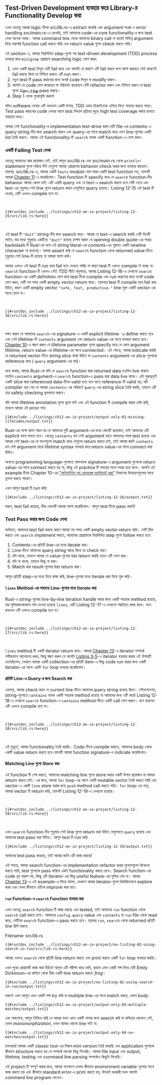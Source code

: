 ## Test-Driven Development ব্যবহার করে Library-র Functionality Develop করা

এখন যেহেতু আমরা logic-টিকে _src/lib.rs_-এ extract করেছি এবং argument সংগ্রহ ও error handling _src/main.rs_-এ রেখেছি, তাই আমাদের code-এর core functionality-র জন্য test লেখা অনেক সহজ। আমরা command line থেকে আমাদের binary call না করেই বিভিন্ন argument দিয়ে সরাসরি function call করতে পারি এবং return value গুলো check করতে পারি।

এই section-এ, আমরা নিম্নলিখিত step-গুলো সহ test-driven development (TDD) process ব্যবহার করে `minigrep` প্রোগ্রামে searching logic যোগ করব:

1.  এমন একটি test লিখুন যেটি fail করে এবং আপনি যে কারণে এটি fail করবে বলে আশা করছেন সেই কারণেই fail করছে কিনা তা নিশ্চিত করতে এটি run করুন।
2.  নতুন test-টি pass করানোর জন্য যথেষ্ট code লিখুন বা modify করুন।
3.  আপনি যে code যোগ করেছেন বা পরিবর্তন করেছেন সেটি refactor করুন এবং নিশ্চিত করুন যে test গুলো தொடர்ந்து pass করছে।
4.  Step 1 থেকে পুনরাবৃত্তি করুন!

যদিও software লেখার এটি অন্যতম একটি উপায়, TDD কোড ডিজাইনকে এগিয়ে নিতে সাহায্য করতে পারে। Test pass করানোর code লেখার আগে test লিখলে প্রক্রিয়া জুড়ে high test coverage বজায় রাখতে সহায়তা করে।

আমরা সেই functionality-র implementation test-drive করব যেটি file-এর contents-এ query string-টির জন্য search করবে এবং query-এর সাথে match করে এমন line-গুলোর একটি list তৈরি করবে। আমরা এই functionality-টি `search` নামক একটি function-এ যোগ করব।

### একটি Failing Test লেখা

যেহেতু আমাদের আর প্রয়োজন নেই, তাই আসুন _src/lib.rs_ এবং _src/main.rs_ থেকে `println!` statement গুলো সরিয়ে দিই যেগুলো আমরা প্রোগ্রামের behavior check করার জন্য ব্যবহার করতাম। তারপর, _src/lib.rs_-এ, আমরা একটি `tests` module যোগ করব একটি test function সহ, যেমনটি আমরা [Chapter 11][ch11-anatomy]-এ করেছিলাম। Test function টি specify করে যে `search` function-টির behavior আমরা কেমন চাই: এটি একটি query এবং যে text-এ search করতে হবে সেটি নেবে এবং text-এর শুধুমাত্র সেই line গুলো return করবে যেগুলিতে query রয়েছে। Listing 12-15 এই test টি দেখায়, যেটি এখনও compile হবে না।

<Listing number="12-15" file-name="src/lib.rs" caption="`search` ফাংশনের জন্য একটি failing test তৈরি করা যা আমরা চাই">

```rust,ignore,does_not_compile
{{#rustdoc_include ../listings/ch12-an-io-project/listing-12-15/src/lib.rs:here}}
```

</Listing>

এই test টি `"duct"` string-টির জন্য search করে। আমরা যে text-এ search করছি সেটি তিনটি লাইন, যার মধ্যে শুধুমাত্র একটিতে `"duct"` রয়েছে (লক্ষ্য করুন যে opening double quote-এর পরের backslash টি Rust-কে বলে এই string literal-এর contents-এর শুরুতে একটি newline character না রাখতে)। আমরা assert করি যে `search` function থেকে returned value-টিতে শুধুমাত্র সেই line-টি রয়েছে যা আমরা আশা করি।

আমরা এখনও এই test টি run করে fail হতে দেখতে পাচ্ছি না কারণ test টি এখনও compile-ই হচ্ছে না: `search` function-টি এখনও নেই! TDD নীতি অনুসারে, আমরা Listing 12-16-এ দেখানো `search` function-এর একটি definition যোগ করে test টিকে compile এবং run করানোর জন্য যথেষ্ট code যোগ করব, যেটি সব সময় একটি empty vector return করে। তারপরে test টি compile হয়ে fail করা উচিত, কারণ একটি empty vector `"safe, fast, productive."` line-যুক্ত একটি vector-এর সাথে মেলে না।

<Listing number="12-16" file-name="src/lib.rs" caption="`search` ফাংশনের যথেষ্ট সংজ্ঞা দেওয়া যাতে আমাদের test compile হয়">

```rust,noplayground
{{#rustdoc_include ../listings/ch12-an-io-project/listing-12-16/src/lib.rs:here}}
```

</Listing>

লক্ষ্য করুন যে আমাদের `search`-এর signature-এ একটি explicit lifetime `'a` define করতে হবে এবং সেই lifetime-টি `contents` argument এবং return value-এর সাথে ব্যবহার করতে হবে। [Chapter 10][ch10-lifetimes]-এ স্মরণ করুন যে lifetime parameter গুলো specify করে যে কোন argument lifetime, return value-এর lifetime-এর সাথে connected। এই ক্ষেত্রে, আমরা indicate করছি যে returned vector-টিতে string slice থাকা উচিত যা `contents` argument-এর slice-গুলোকে reference করে ( `query` argument-এর নয়)।

অন্য কথায়, আমরা Rust-কে বলি যে `search` function দ্বারা returned data ততদিন live থাকবে যতদিন `contents` argument-এ `search` function-এ pass করা data live থাকে। এটা গুরুত্বপূর্ণ! একটি slice দ্বারা referenced data-টিকে valid হতে হবে যাতে reference-টি valid হয়; যদি compiler ধরে নেয় যে আমরা `contents`-এর পরিবর্তে `query`-এর string slice তৈরি করছি, তাহলে এটি তার safety checking ভুলভাবে করবে।

যদি আমরা lifetime annotation গুলো ভুলে যাই এবং এই function টি compile করার চেষ্টা করি, তাহলে আমরা এই error পাব:

```console
{{#include ../listings/ch12-an-io-project/output-only-02-missing-lifetimes/output.txt}}
```

Rust-এর পক্ষে জানা সম্ভব নয় যে আমাদের দুটি argument-এর মধ্যে কোনটি প্রয়োজন, তাই আমাদের এটি explicit ভাবে বলতে হবে। যেহেতু `contents` হল সেই argument যাতে আমাদের সমস্ত text রয়েছে এবং আমরা সেই text-এর যে অংশগুলো match করে সেগুলো return করতে চাই, তাই আমরা জানি `contents` হল সেই argument যাকে lifetime syntax ব্যবহার করে return value-এর সাথে connect করা উচিত।

অন্যান্য programming language-গুলোতে আপনাকে signature-এ argument গুলোকে return value-এর সাথে connect করতে হয় না, কিন্তু এই practice টি সময়ের সাথে সহজ হয়ে যাবে। আপনি এই example টিকে Chapter 10-এর ["লাইফটাইম সহ রেফারেন্স ভ্যালিডেট করা"][validating-references-with-lifetimes] বিভাগের উদাহরণগুলোর সাথে তুলনা করতে পারেন।

এখন আসুন test টি run করি:

```console
{{#include ../listings/ch12-an-io-project/listing-12-16/output.txt}}
```

দারুণ, test fail করেছে, ঠিক যেমনটি আমরা আশা করেছিলাম। আসুন test টিকে pass করাই!

### Test Pass করার জন্য Code লেখা

বর্তমানে, আমাদের test fail করছে কারণ আমরা সব সময় একটি empty vector return করি। সেটি ঠিক করতে এবং `search` implement করতে, আমাদের প্রোগ্রামকে নিম্নলিখিত step গুলো follow করতে হবে:

1.  Contents-এর প্রতিটি line-এর মধ্যে iterate করা।
2.  Line-টিতে আমাদের query string আছে কিনা তা check করা।
3.  যদি থাকে, তাহলে আমরা যে value-গুলোর list return করছি তাতে এটি যোগ করা।
4.  যদি না থাকে, তাহলে কিছু না করা।
5.  Match করা result-গুলোর list return করা।

আসুন প্রতিটি step-এর মধ্যে দিয়ে কাজ করি, line-গুলোর মধ্যে iterate করা দিয়ে শুরু করি।

#### `lines` Method-এর সাহায্যে Line-গুলোর মধ্যে Iterate করা

Rust-এ string-গুলোর line-by-line iteration handle করার জন্য একটি সহায়ক method রয়েছে, যার সুবিধাজনকভাবে নাম দেওয়া হয়েছে `lines`, যেটি Listing 12-17-এ দেখানো পদ্ধতিতে কাজ করে। মনে রাখবেন এটি এখনও compile হবে না।

<Listing number="12-17" file-name="src/lib.rs" caption="`contents`-এর প্রতিটি লাইনের মধ্যে Iterate করা">

```rust,ignore,does_not_compile
{{#rustdoc_include ../listings/ch12-an-io-project/listing-12-17/src/lib.rs:here}}
```

</Listing>

`lines` method টি একটি iterator return করে। আমরা [Chapter 13][ch13-iterators]-এ iterator সম্পর্কে গভীরভাবে আলোচনা করব, কিন্তু স্মরণ করুন যে আপনি [Listing 3-5][ch3-iter]-এ iterator ব্যবহার করার এই উপায়টি দেখেছিলেন, যেখানে আমরা একটি collection-এর প্রতিটি item-এ কিছু code run করার জন্য একটি iterator-এর সাথে একটি `for` loop ব্যবহার করেছিলাম।

#### প্রতিটি Line-এ Query-র জন্য Search করা

এরপরে, আমরা check করব যে current line-টিতে আমাদের query string রয়েছে কিনা। সৌভাগ্যবশত, string-গুলোতে `contains` নামক একটি সহায়ক method রয়েছে যা আমাদের জন্য এটি করে! Listing 12-18-এ দেখানো `search` function-এ `contains` method-টিতে একটি call যোগ করুন। মনে রাখবেন এটি এখনও compile হবে না।

<Listing number="12-18" file-name="src/lib.rs" caption="`query`-তে থাকা string টি line-টিতে আছে কিনা তা দেখার জন্য functionality যোগ করা">

```rust,ignore,does_not_compile
{{#rustdoc_include ../listings/ch12-an-io-project/listing-12-18/src/lib.rs:here}}
```

</Listing>

এই মুহূর্তে, আমরা functionality তৈরি করছি। Code-টিকে compile করাতে, আমাদের body থেকে একটি value return করতে হবে যেমনটি আমরা function signature-এ indicate করেছিলাম।

#### Matching Line গুলো Store করা

এই function টি শেষ করতে, আমাদের matching line গুলো store করার একটি উপায় প্রয়োজন যা আমরা return করতে চাই। এর জন্য, আমরা `for` loop-এর আগে একটি mutable vector তৈরি করতে পারি এবং vector-এ একটি `line` store করার জন্য `push` method call করতে পারি। `for` loop-এর পরে, আমরা vector টি return করি, যেমনটি Listing 12-19-এ দেখানো হয়েছে।

<Listing number="12-19" file-name="src/lib.rs" caption="যে line গুলো match করে সেগুলো store করা যাতে আমরা সেগুলো return করতে পারি">

```rust,ignore
{{#rustdoc_include ../listings/ch12-an-io-project/listing-12-19/src/lib.rs:here}}
```

</Listing>

এখন `search` function-টির শুধুমাত্র সেই line গুলো return করা উচিত যেগুলোতে `query` রয়েছে এবং আমাদের test pass করা উচিত। আসুন test টি run করি:

```console
{{#include ../listings/ch12-an-io-project/listing-12-19/output.txt}}
```

আমাদের test pass করেছে, তাই আমরা জানি এটি কাজ করছে!

এই সময়ে, আমরা search function-এর implementation refactor করার সুযোগগুলো বিবেচনা করতে পারি, test গুলোকে pass করিয়ে একই functionality বজায় রেখে। Search function-এর code খুব খারাপ নয়, কিন্তু এটি iterator-এর কিছু useful feature-এর সুবিধা নেয় না। আমরা [Chapter 13][ch13-iterators]-এ এই example-এ ফিরে আসব, যেখানে আমরা iterator-গুলো বিস্তারিতভাবে explore করব এবং দেখব কীভাবে এটিকে improve করা যায়।

#### `run` Function-এ `search` Function ব্যবহার করা

এখন যেহেতু `search` function টি কাজ করছে এবং tested, তাই আমাদের `run` function থেকে `search` call করতে হবে। আমাদের `config.query` value এবং `contents` যা `run` file থেকে read করে, সেটিকে `search` function-এ pass করতে হবে। তারপর `run`, `search` থেকে returned প্রতিটি line প্রিন্ট করবে:

<span class="filename">Filename: src/lib.rs</span>

```rust,ignore
{{#rustdoc_include ../listings/ch12-an-io-project/no-listing-02-using-search-in-run/src/lib.rs:here}}
```

আমরা এখনও `search` থেকে প্রতিটি line return করতে এবং print করতে একটি `for` loop ব্যবহার করছি।

এখন পুরো প্রোগ্রামটি কাজ করা উচিত! আসুন এটি পরীক্ষা করে দেখি, প্রথমে এমন একটি শব্দ দিয়ে যেটি Emily Dickinson-এর কবিতা থেকে ঠিক একটি line return করবে: _frog_।

```console
{{#include ../listings/ch12-an-io-project/no-listing-02-using-search-in-run/output.txt}}
```

দারুণ! এখন আসুন এমন একটি শব্দ try করি যা multiple line-এর সাথে match করবে, যেমন _body_:

```console
{{#include ../listings/ch12-an-io-project/output-only-03-multiple-matches/output.txt}}
```

এবং অবশেষে, আসুন নিশ্চিত করি যে আমরা যখন এমন একটি শব্দের জন্য search করি যা কবিতার কোথাও নেই, যেমন _monomorphization_, তখন আমরা কোনো line পাই না:

```console
{{#include ../listings/ch12-an-io-project/output-only-04-no-matches/output.txt}}
```

চমৎকার! আমরা একটি classic tool-এর নিজস্ব mini version তৈরি করেছি এবং application গুলোকে কীভাবে structure করতে হয় সে সম্পর্কে অনেক কিছু শিখেছি। আমরা file input এবং output, lifetime, testing এবং command line parsing সম্পর্কেও কিছুটা শিখেছি।

এই project-টি সম্পূর্ণ করার জন্য, আমরা সংক্ষেপে দেখাব কীভাবে environment variable-গুলোর সাথে কাজ করতে হয় এবং কীভাবে standard error-এ print করতে হয়, উভয়ই দরকারী যখন আপনি command line program লেখেন।

[validating-references-with-lifetimes]: ch10-03-lifetime-syntax.html#validating-references-with-lifetimes
[ch11-anatomy]: ch11-01-writing-tests.html#the-anatomy-of-a-test-function
[ch10-lifetimes]: ch10-03-lifetime-syntax.html
[ch3-iter]: ch03-05-control-flow.html#looping-through-a-collection-with-for
[ch13-iterators]: ch13-02-iterators.html
